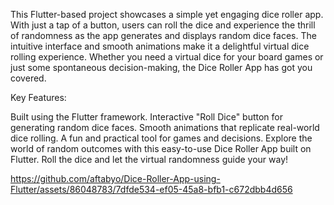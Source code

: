 This Flutter-based project showcases a simple yet engaging dice roller app. With just a tap of a button, users can roll the dice and experience the thrill of randomness as the app generates and displays random dice faces. The intuitive interface and smooth animations make it a delightful virtual dice rolling experience. Whether you need a virtual dice for your board games or just some spontaneous decision-making, the Dice Roller App has got you covered.

Key Features:

Built using the Flutter framework.
Interactive "Roll Dice" button for generating random dice faces.
Smooth animations that replicate real-world dice rolling.
A fun and practical tool for games and decisions.
Explore the world of random outcomes with this easy-to-use Dice Roller App built on Flutter. Roll the dice and let the virtual randomness guide your way!



https://github.com/aftabyo/Dice-Roller-App-using-Flutter/assets/86048783/7dfde534-ef05-45a8-bfb1-c672dbb4d656

